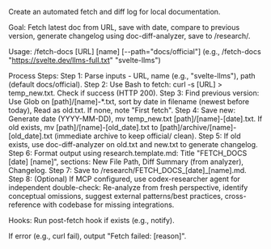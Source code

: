 Create an automated fetch and diff log for local documentation.

Goal: Fetch latest doc from URL, save with date, compare to previous version, generate changelog using doc-diff-analyzer, save to /research/.

Usage: /fetch-docs [URL] [name] [--path="docs/official"] (e.g., /fetch-docs "https://svelte.dev/llms-full.txt" "svelte-llms")

Process Steps:
Step 1: Parse inputs - URL, name (e.g., "svelte-llms"), path (default docs/official).
Step 2: Use Bash to fetch: curl -s [URL] > temp_new.txt. Check if success (HTTP 200).
Step 3: Find previous version: Use Glob on [path]/[name]-*.txt, sort by date in filename (newest before today), Read as old.txt. If none, note "First fetch".
Step 4: Save new: Generate date (YYYY-MM-DD), mv temp_new.txt [path]/[name]-[date].txt. If old exists, mv [path]/[name]-[old_date].txt to [path]/archive/[name]-[old_date].txt (immediate archive to keep official/ clean).
Step 5: If old exists, use doc-diff-analyzer on old.txt and new.txt to generate changelog.
Step 6: Format output using research.template.md: Title "FETCH_DOCS [date] [name]", sections: New File Path, Diff Summary (from analyzer), Changelog.
Step 7: Save to /research/FETCH_DOCS_[date]_[name].md.
Step 8: (Optional) If MCP configured, use codex-researcher agent for independent double-check: Re-analyze from fresh perspective, identify conceptual omissions, suggest external patterns/best practices, cross-reference with codebase for missing integrations.

Hooks: Run post-fetch hook if exists (e.g., notify).

If error (e.g., curl fail), output "Fetch failed: [reason]".